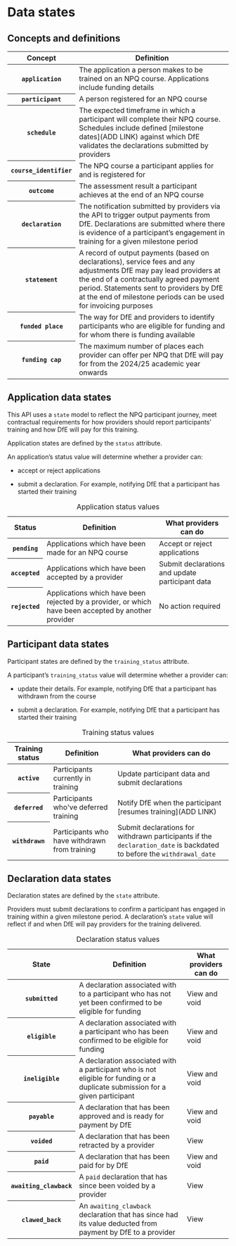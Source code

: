# Data states

## Concepts and definitions

<table class="govuk-table">
  <thead class="govuk-table__head">
    <tr class="govuk-table__row">
      <th scope="col" class="govuk-table__header">Concept</th>
      <th scope="col" class="govuk-table__header">Definition</th>
    </tr>
  </thead>
  <tbody class="govuk-table__body">
    <tr class="govuk-table__row">
      <th scope="row" class="govuk-table__header"><code>application</code></th>
      <td class="govuk-table__cell">The application a person makes to be trained on an NPQ course. Applications include funding details</td>
    </tr>
    <tr class="govuk-table__row">
      <th scope="row" class="govuk-table__header"><code>participant</code></th>
      <td class="govuk-table__cell">A person registered for an NPQ course</td>
    </tr>
    <tr class="govuk-table__row">
      <th scope="row" class="govuk-table__header"><code>schedule</code></th>
      <td class="govuk-table__cell">The expected timeframe in which a participant will complete their NPQ course. Schedules include defined [milestone dates](ADD LINK) against which DfE validates the declarations submitted by providers</td>
    </tr>
    <tr class="govuk-table__row">
      <th scope="row" class="govuk-table__header"><code>course_identifier</code></th>
      <td class="govuk-table__cell">The NPQ course a participant applies for and is registered for</td>
    </tr>
    <tr class="govuk-table__row">
      <th scope="row" class="govuk-table__header"><code>outcome</code></th>
      <td class="govuk-table__cell">The assessment result a participant achieves at the end of an NPQ course</td>
    </tr>
    <tr class="govuk-table__row">
      <th scope="row" class="govuk-table__header"><code>declaration</code></th>
      <td class="govuk-table__cell">The notification submitted by providers via the API to trigger output payments from DfE. Declarations are submitted where there is evidence of a participant’s engagement in training for a given milestone period</td>
    </tr>
    <tr class="govuk-table__row">
      <th scope="row" class="govuk-table__header"><code>statement</code></th>
      <td class="govuk-table__cell">A record of output payments (based on declarations), service fees and any adjustments DfE may pay lead providers at the end of a contractually agreed payment period. Statements sent to providers by DfE at the end of milestone periods can be used for invoicing purposes</td>
    </tr>
             <tr class="govuk-table__row">
      <th scope="row" class="govuk-table__header"><code>funded place</code></th>
      <td class="govuk-table__cell">The way for DfE and providers to identify participants who are eligible for funding and for whom there is funding available</td>
    </tr>
         <tr class="govuk-table__row">
      <th scope="row" class="govuk-table__header"><code>funding cap</code></th>
      <td class="govuk-table__cell">The maximum number of places each provider can offer per NPQ that DfE will pay for from the 2024/25 academic year onwards</td>
    </tr>
  </tbody>
</table>

## Application data states

This API uses a `state` model to reflect the NPQ participant journey, meet contractual requirements for how providers should report participants’ training and how DfE will pay for this training.

Application states are defined by the `status` attribute.

An application’s status value will determine whether a provider can:

* accept or reject applications

* submit a declaration. For example, notifying DfE that a participant has started their training

<table class="govuk-table">
  <caption class="govuk-table__caption govuk-table__caption--m">Application status values</caption>
  <thead class="govuk-table__head">
    <tr class="govuk-table__row">
      <th scope="col" class="govuk-table__header">Status</th>
      <th scope="col" class="govuk-table__header govuk-table__header">Definition</th>
      <th scope="col" class="govuk-table__header govuk-table__header">What providers can do</th>
    </tr>
  </thead>
  <tbody class="govuk-table__body">
    <tr class="govuk-table__row">
      <th scope="row" class="govuk-table__header"><code>pending</code></th>
      <td class="govuk-table__cell govuk-table__cell">Applications which have been made for an NPQ course</td>
      <td class="govuk-table__cell govuk-table__cell">Accept or reject applications</td>
    </tr>
    <tr class="govuk-table__row">
      <th scope="row" class="govuk-table__header"><code>accepted</code></th>
      <td class="govuk-table__cell govuk-table__cell">Applications which have been accepted by a provider</td>
      <td class="govuk-table__cell govuk-table__cell">Submit declarations and update participant data</td>
    </tr>
    <tr class="govuk-table__row">
      <th scope="row" class="govuk-table__header"><code>rejected</code></th>
      <td class="govuk-table__cell govuk-table__cell">Applications which have been rejected by a provider, or which have been accepted by another provider</td>
      <td class="govuk-table__cell govuk-table__cell">No action required</td>
    </tr>
  </tbody>
</table>

## Participant data states

Participant states are defined by the `training_status` attribute.

A participant’s `training_status` value will determine whether a provider can:

* update their details. For example, notifying DfE that a participant has withdrawn from the course

* submit a declaration. For example, notifying DfE that a participant has started their training

<table class="govuk-table">
<caption class="govuk-table__caption govuk-table__caption--m">Training status values</caption>
  <thead class="govuk-table__head">
    <tr class="govuk-table__row">
      <th scope="col" class="govuk-table__header">Training status</th>
      <th scope="col" class="govuk-table__header govuk-table__header">Definition</th>
      <th scope="col" class="govuk-table__header govuk-table__header">What providers can do</th>
    </tr>
  </thead>
  <tbody class="govuk-table__body">
    <tr class="govuk-table__row">
      <th scope="row" class="govuk-table__header"><code>active</code></th>
      <td class="govuk-table__cell govuk-table__cell">Participants currently in training</td>
      <td class="govuk-table__cell govuk-table__cell">Update participant data and submit declarations</td>
    </tr>
    <tr class="govuk-table__row">
      <th scope="row" class="govuk-table__header"><code>deferred</code></th>
      <td class="govuk-table__cell govuk-table__cell">Participants who've deferred training</td>
      <td class="govuk-table__cell govuk-table__cell">Notify DfE when the participant [resumes training](ADD LINK)</td>
    </tr>
    <tr class="govuk-table__row">
      <th scope="row" class="govuk-table__header"><code>withdrawn</code></th>
      <td class="govuk-table__cell govuk-table__cell">Participants who have withdrawn from training</td>
      <td class="govuk-table__cell govuk-table__cell">Submit declarations for withdrawn participants if the <code>declaration_date</code> is backdated to before the <code>withdrawal_date</code></td>
    </tr>
  </tbody>
</table>

## Declaration data states

Declaration states are defined by the `state` attribute.

Providers must submit declarations to confirm a participant has engaged in training within a given milestone period. A declaration’s `state` value will reflect if and when DfE will pay providers for the training delivered.

<table class="govuk-table">
<caption class="govuk-table__caption govuk-table__caption--m">Declaration status values</caption>
  <thead class="govuk-table__head">
    <tr class="govuk-table__row">
      <th scope="col" class="govuk-table__header">State</th>
      <th scope="col" class="govuk-table__header govuk-table__header">Definition</th>
      <th scope="col" class="govuk-table__header govuk-table__header">What providers can do</th>
    </tr>
  </thead>
  <tbody class="govuk-table__body">
    <tr class="govuk-table__row">
      <th scope="row" class="govuk-table__header"><code>submitted</code></th>
      <td class="govuk-table__cell govuk-table__cell">A declaration associated with to a participant who has not yet been confirmed to be eligible for funding</td>
      <td class="govuk-table__cell govuk-table__cell">View and void</td>
    </tr>
    <tr class="govuk-table__row">
      <th scope="row" class="govuk-table__header"><code>eligible</code></th>
      <td class="govuk-table__cell govuk-table__cell">A declaration associated with a participant who has been confirmed to be eligible for funding</td>
      <td class="govuk-table__cell govuk-table__cell">View and void</td>
    </tr>
    <tr class="govuk-table__row">
      <th scope="row" class="govuk-table__header"><code>ineligible</code></th>
      <td class="govuk-table__cell govuk-table__cell">A declaration associated with a participant who is not eligible for funding or a duplicate submission for a given participant</td>
      <td class="govuk-table__cell govuk-table__cell">View and void</td>
    </tr>
    <tr class="govuk-table__row">
      <th scope="row" class="govuk-table__header"><code>payable</code></th>
      <td class="govuk-table__cell govuk-table__cell">A declaration that has been approved and is ready for payment by DfE</td>
      <td class="govuk-table__cell govuk-table__cell">View and void</td>
    </tr>
     <tr class="govuk-table__row">
      <th scope="row" class="govuk-table__header"><code>voided</code></th>
      <td class="govuk-table__cell govuk-table__cell">A declaration that has been retracted by a provider</td>
      <td class="govuk-table__cell govuk-table__cell">View</td>
    </tr>
     <tr class="govuk-table__row">
      <th scope="row" class="govuk-table__header"><code>paid</code></th>
      <td class="govuk-table__cell govuk-table__cell">A declaration that has been paid for by DfE</td>
      <td class="govuk-table__cell govuk-table__cell">View and void</td>
    </tr>
     <tr class="govuk-table__row">
      <th scope="row" class="govuk-table__header"><code>awaiting_clawback</code></th>
      <td class="govuk-table__cell govuk-table__cell">A <code>paid</code> declaration that has since been voided by a provider</td>
      <td class="govuk-table__cell govuk-table__cell">View</td>
    </tr>
     <tr class="govuk-table__row">
      <th scope="row" class="govuk-table__header"><code>clawed_back</code></th>
      <td class="govuk-table__cell govuk-table__cell">An <code>awaiting_clawback</code> declaration that has since had its value deducted from payment by DfE to a provider</td>
      <td class="govuk-table__cell govuk-table__cell">View</td>
    </tr>
  </tbody>
</table>